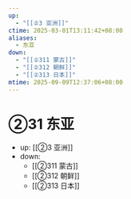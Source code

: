 ```yaml
---
up:
  - "[[②3 亚洲]]"
ctime: 2025-03-01T13:11:42+08:00
aliases:
  - 东亚
down:
  - "[[②311 蒙古]]"
  - "[[②312 朝鲜]]"
  - "[[②313 日本]]"
mtime: 2025-09-09T12:37:06+08:00
---
```


# ②31 东亚

- up: [[②3 亚洲]]
- down:	
	- [[②311 蒙古]]
	- [[②312 朝鲜]]
	- [[②313 日本]]
	
